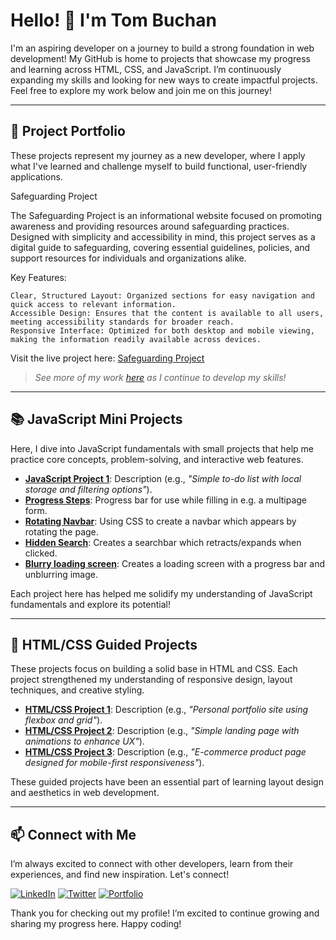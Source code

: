 # Hello! 👋 I'm Tom Buchan

I'm an aspiring developer on a journey to build a strong foundation in web development! My GitHub is home to projects that showcase my progress and learning across HTML, CSS, and JavaScript. I’m continuously expanding my skills and looking for new ways to create impactful projects. Feel free to explore my work below and join me on this journey!

---

## 🚀 Project Portfolio

These projects represent my journey as a new developer, where I apply what I've learned and challenge myself to build functional, user-friendly applications.

Safeguarding Project

The Safeguarding Project is an informational website focused on promoting awareness and providing resources around safeguarding practices. Designed with simplicity and accessibility in mind, this project serves as a digital guide to safeguarding, covering essential guidelines, policies, and support resources for individuals and organizations alike.

Key Features:

    Clear, Structured Layout: Organized sections for easy navigation and quick access to relevant information.
    Accessible Design: Ensures that the content is available to all users, meeting accessibility standards for broader reach.
    Responsive Interface: Optimized for both desktop and mobile viewing, making the information readily available across devices.

Visit the live project here: [Safeguarding Project](https://tbuchan1997.github.io/safeguarding-project/)

> *See more of my work [here](link-to-portfolio-website) as I continue to develop my skills!*

---

## 📚 JavaScript Mini Projects

Here, I dive into JavaScript fundamentals with small projects that help me practice core concepts, problem-solving, and interactive web features.

- **[JavaScript Project 1](link-to-project)**: Description (e.g., *"Simple to-do list with local storage and filtering options"*).
- **[Progress Steps](https://tbuchan1997.github.io/JS2-Progress-Steps/)**: Progress bar for use while filling in e.g. a multipage form.
- **[Rotating Navbar](https://tbuchan1997.github.io/JS3-Rotating-Nav/)**: Using CSS to create a navbar which appears by rotating the page.
- **[Hidden Search](https://tbuchan1997.github.io/JS4-Hidden-Search/)**: Creates a searchbar which retracts/expands when clicked.
- **[Blurry loading screen](https://tbuchan1997.github.io/JS5-Blurred-Loading/)**: Creates a loading screen with a progress bar and unblurring image.

Each project here has helped me solidify my understanding of JavaScript fundamentals and explore its potential!

---

## 🎨 HTML/CSS Guided Projects

These projects focus on building a solid base in HTML and CSS. Each project strengthened my understanding of responsive design, layout techniques, and creative styling.

- **[HTML/CSS Project 1](link-to-project)**: Description (e.g., *"Personal portfolio site using flexbox and grid"*).
- **[HTML/CSS Project 2](link-to-project)**: Description (e.g., *"Simple landing page with animations to enhance UX"*).
- **[HTML/CSS Project 3](link-to-project)**: Description (e.g., *"E-commerce product page designed for mobile-first responsiveness"*).

These guided projects have been an essential part of learning layout design and aesthetics in web development.

---

## 📫 Connect with Me

I’m always excited to connect with other developers, learn from their experiences, and find new inspiration. Let's connect!

[![LinkedIn](https://img.shields.io/badge/LinkedIn-Connect-blue?logo=linkedin)](link-to-your-linkedin)
[![Twitter](https://img.shields.io/badge/Twitter-Follow-blue?logo=twitter)](link-to-your-twitter)
[![Portfolio](https://img.shields.io/badge/Portfolio-Visit-brightgreen?logo=google-chrome)](link-to-your-portfolio)

Thank you for checking out my profile! I’m excited to continue growing and sharing my progress here. Happy coding!

